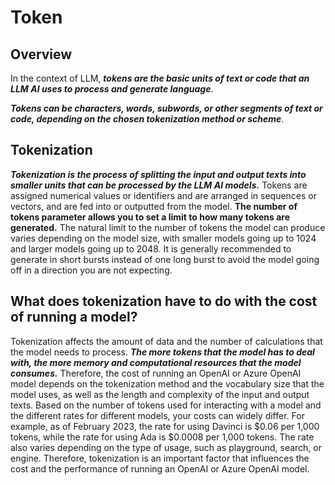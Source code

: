 # Token

## Overview

In the context of LLM, ***tokens are the basic units of text or code that an LLM AI uses to process and generate language***. 

***Tokens can be characters, words, subwords, or other segments of text or code, depending on the chosen tokenization method or scheme***. 

## Tokenization

***Tokenization is the process of splitting the input and output texts into smaller units that can be processed by the LLM AI models.*** Tokens are assigned numerical values or identifiers and are arranged in sequences or vectors, and are fed into or outputted from the model. **The number of tokens parameter allows you to set a limit to how many tokens are generated.** The natural limit to the number of tokens the model can produce varies depending on the model size, with smaller models going up to 1024 and larger models going up to 2048. It is generally recommended to generate in short bursts instead of one long burst to avoid the model going off in a direction you are not expecting.

## What does tokenization have to do with the cost of running a model?
Tokenization affects the amount of data and the number of calculations that the model needs to process. ***The more tokens that the model has to deal with, the more memory and computational resources that the model consumes.*** Therefore, the cost of running an OpenAI or Azure OpenAI model depends on the tokenization method and the vocabulary size that the model uses, as well as the length and complexity of the input and output texts. Based on the number of tokens used for interacting with a model and the different rates for different models, your costs can widely differ. For example, as of February 2023, the rate for using Davinci is $0.06 per 1,000 tokens, while the rate for using Ada is $0.0008 per 1,000 tokens. The rate also varies depending on the type of usage, such as playground, search, or engine. Therefore, tokenization is an important factor that influences the cost and the performance of running an OpenAI or Azure OpenAI model.
